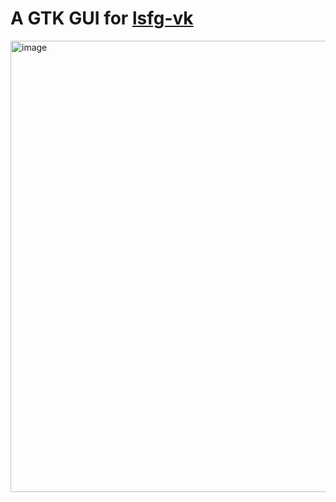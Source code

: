 # A GTK GUI for [lsfg-vk](https://github.com/PancakeTAS/lsfg-vk)
<img width="922" height="722" alt="image" src="https://github.com/user-attachments/assets/082188e6-33ce-4733-9a78-9304a20df1a5" />

